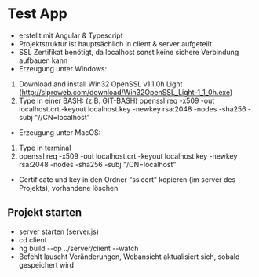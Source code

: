 # Test App
* erstellt mit Angular & Typescript
* Projektstruktur ist hauptsächlich in client & server aufgeteilt
* SSL Zertifikat benötigt, da localhost sonst keine sichere Verbindung aufbauen kann
* Erzeugung unter Windows:
1. Download and install Win32 OpenSSL v1.1.0h Light
   (http://slproweb.com/download/Win32OpenSSL_Light-1_1_0h.exe)
2. Type in einer BASH: (z.B. GIT-BASH)
   openssl req -x509 -out localhost.crt -keyout localhost.key -newkey rsa:2048 -nodes -sha256 -subj "//CN=localhost"
* Erzeugung unter MacOS:
1. Type in terminal
2. openssl req -x509 -out localhost.crt -keyout localhost.key -newkey rsa:2048 -nodes -sha256 -subj "/CN=localhost"
* Certificate und key in den Ordner "sslcert" kopieren (im server des Projekts), vorhandene löschen

## Projekt starten
* server starten (server.js)
* cd client
* ng build --op ../server/client --watch
* Befehlt lauscht Veränderungen, Webansicht aktualisiert sich, sobald gespeichert wird
